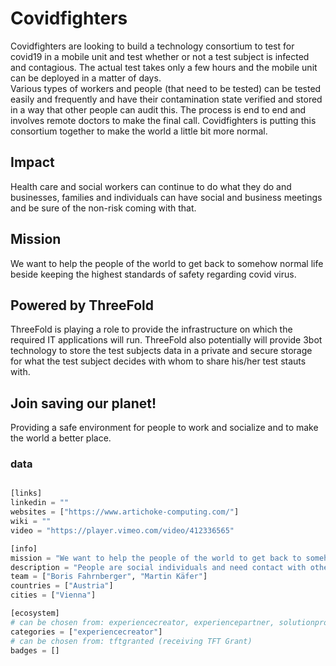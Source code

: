 # Covidfighters

Covidfighters are looking to build a technology consortium to test for covid19 in a mobile unit and test whether or not a test subject is infected and contagious. The actual test takes only a few hours and the mobile unit can be deployed in a matter of days.  
Various types of workers and people (that need to be tested) can be tested easily and frequently and have their contamination state verified and stored in a way that other people can audit this.  The process is end to end and involves remote doctors to make the final call. Covidfighters is putting this consortium together to make the world a little bit more normal. 

## Impact

Health care and social workers can continue to do what they do and businesses, families and individuals can have social and business meetings and be sure of the non-risk coming with that.

## Mission

We want to help the people of the world to get back to somehow normal life beside keeping the highest standards of safety regarding covid virus.

## Powered by ThreeFold

ThreeFold is playing a role to provide the infrastructure on which the required IT applications will run. ThreeFold also potentially will provide 3bot technology to store the test subjects data in a private and secure storage for what the test subject decides with whom to share his/her test stauts with.

## Join saving our planet!

Providing a safe environment for people to work and socialize and to make the world a better place.


### data

```python

[links]
linkedin = ""
websites = ["https://www.artichoke-computing.com/"]
wiki = ""
video = "https://player.vimeo.com/video/412336565"

[info]
mission = "We want to help the people of the world to get back to somehow normal life beside keeping the highest standards of safety regarding covid virus."
description = "People are social individuals and need contact with others. On the other hand, pandemic situations like now with corona are super dangerous especially to the weakest and older people. We need to help in both ways - re-gaining social life and staying healthy.Threefold could be a great partner for the identification of individuals and secure transmission of data. It is one of very few serious alternatives that are not owned by states or governments.Both data security and storage capabilities provided by ThreeFold will be used. We will provide people with individual 3bots, so they would be identified before getting their attests."
team = ["Boris Fahrnberger", "Martin Käfer"]
countries = ["Austria"]
cities = ["Vienna"]

[ecosystem]
# can be chosen from: experiencecreator, experiencepartner, solutionprovider, farmer, systemintegrator
categories = ["experiencecreator"]
# can be chosen from: tftgranted (receiving TFT Grant)
badges = []

```
